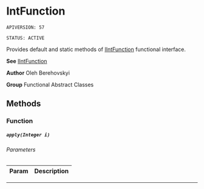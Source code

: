 # IntFunction

`APIVERSION: 57`

`STATUS: ACTIVE`

Provides default and static methods of [IIntFunction](/docs/Functional-Interfaces/IIntFunction.md) functional interface.


**See** [IIntFunction](/docs/Functional-Interfaces/IIntFunction.md)


**Author** Oleh Berehovskyi


**Group** Functional Abstract Classes

## Methods
### Function
##### `apply(Integer i)`
###### Parameters
|Param|Description|
|---|---|

---

